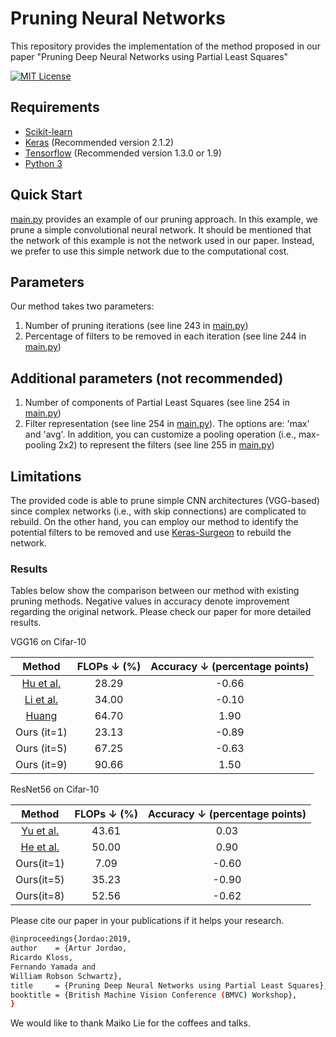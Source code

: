 # Pruning Neural Networks
This repository provides the implementation of the method proposed in our paper "Pruning Deep Neural Networks using Partial Least Squares"

[![MIT License](https://img.shields.io/badge/license-MIT-blue.svg)](LICENSE)

## Requirements
- [Scikit-learn](http://scikit-learn.org/stable/)
- [Keras](https://github.com/fchollet/keras) (Recommended version 2.1.2)
- [Tensorflow](https://www.tensorflow.org/) (Recommended version 1.3.0 or 1.9)
- [Python 3](https://www.python.org/)

## Quick Start
[main.py](main.py) provides an example of our pruning approach. In this example, we prune a simple convolutional neural network. It should be mentioned that the network of this example is not the network used in our paper. Instead, we prefer to use this simple network due to the computational cost.

## Parameters
Our method takes two parameters:
1. Number of pruning iterations (see line 243 in [main.py](main.py))
2. Percentage of filters to be removed in each iteration (see line 244 in [main.py](main.py))
## Additional parameters (not recommended)
1. Number of components of Partial Least Squares (see line 254 in [main.py](main.py))
2. Filter representation (see line 254 in [main.py](main.py)). The options are: 'max' and 'avg'. In addition, you can customize a pooling operation (i.e., max-pooling 2x2) to represent the filters (see line 255 in [main.py](main.py))

## Limitations
The provided code is able to prune simple CNN architectures (VGG-based) since complex networks (i.e., with skip connections) are complicated to rebuild. On the other hand, you can employ our method to identify the potential filters to be removed and use [Keras-Surgeon](https://github.com/BenWhetton/keras-surgeon) to rebuild the network.

### Results
Tables below show the comparison between our method with existing pruning methods. Negative values in accuracy denote improvement regarding the original network. Please check our paper for more detailed results.

VGG16 on Cifar-10

|    Method   | FLOPs ↓ (%) | Accuracy ↓ (percentage points) |
|:-----------:|:-----:|:----------------:|
|  [Hu et al.](https://arxiv.org/abs/1607.03250)  |  28.29 |       -0.66      |
|  [Li et al.](https://arxiv.org/abs/1608.08710)  |  34.00 |       -0.10       |
|    [Huang](https://ieeexplore.ieee.org/document/8354187)   | 64.70 |        1.90       |
| Ours (it=1) | 23.13 |       -0.89      |
| Ours (it=5) | 67.25 |       -0.63      |
| Ours (it=9) | 90.66 |        1.50       |

ResNet56 on Cifar-10

|     Method     | FLOPs ↓ (%) | Accuracy ↓ (percentage points) |
|:--------------:|:-----:|:----------------:|
| [Yu et al.](http://openaccess.thecvf.com/content_cvpr_2018/CameraReady/0601.pdf) |   43.61 |       0.03       |
| [He et al.](http://openaccess.thecvf.com/content_ECCV_2018/papers/Yihui_He_AMC_Automated_Model_ECCV_2018_paper.pdf) | 50.00 |  0.90       |
|   Ours(it=1)   |   7.09 | -0.60 |
|   Ours(it=5)   |  35.23 | -0.90 |
|   Ours(it=8)   |  52.56 |-0.62|

Please cite our paper in your publications if it helps your research.
```bash
@inproceedings{Jordao:2019,
author    = {Artur Jordao,
Ricardo Kloss,
Fernando Yamada and
William Robson Schwartz},
title     = {Pruning Deep Neural Networks using Partial Least Squares},
booktitle = {British Machine Vision Conference (BMVC) Workshop},
}
```
We would like to thank Maiko Lie for the coffees and talks.

